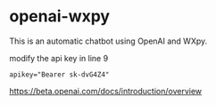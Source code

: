 # openai-wxpy

This is an automatic chatbot using OpenAI and WXpy.


modify the api key in line 9

```
apikey="Bearer sk-dvG4Z4"
```

https://beta.openai.com/docs/introduction/overview
